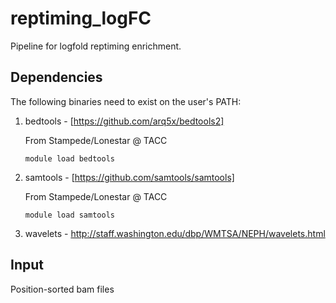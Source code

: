 # reptiming_logFC
Pipeline for logfold reptiming enrichment.
## Dependencies
The following binaries need to exist on the user's PATH:

1. bedtools - [https://github.com/arq5x/bedtools2]
   
   From Stampede/Lonestar @ TACC
   ```
   module load bedtools
   ```
2. samtools - [https://github.com/samtools/samtools]
   
   From Stampede/Lonestar @ TACC
   ```
   module load samtools
   ```
3. wavelets - http://staff.washington.edu/dbp/WMTSA/NEPH/wavelets.html
## Input
Position-sorted bam files
